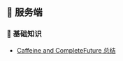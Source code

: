 
##  👑 服务端

### 📣 基础知识

+ [Caffeine and CompleteFuture 总结](server/Caffeine和CompleteFuture实际应用总结.md)

